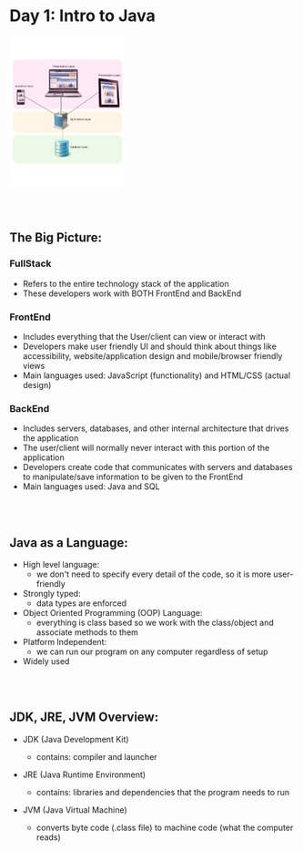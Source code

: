 # Day 1: Intro to Java

<img src= "../Day1/Resources/3_tier_model.png"  width="40%" height="30%">  

<br><br>
  
## The Big Picture:  

### FullStack
* Refers to the entire technology stack of the application
* These developers work with BOTH FrontEnd and BackEnd

### FrontEnd
* Includes everything that the User/client can view or interact with
* Developers make user friendly UI and should think about things like accessibility, website/application design and mobile/browser friendly views
* Main languages used: JavaScript (functionality) and HTML/CSS (actual design)

### BackEnd
* Includes servers, databases, and other internal architecture that drives the application
* The user/client will normally never interact with this portion of the application
* Developers create code that communicates with servers and databases to manipulate/save information to be given to the FrontEnd
* Main languages used: Java and SQL

<br><br>

## Java as a Language:
* High level language: 
    - we don't need to specify every detail of the code, so it is more user-friendly
* Strongly typed: 
    - data types are enforced
* Object Oriented Programming (OOP) Language: 
    - everything is class based so we work with the class/object and associate methods to them
* Platform Independent: 
    - we can run our program on any computer regardless of setup
* Widely used

<br><br>

## JDK, JRE, JVM Overview:

* JDK (Java Development Kit)
    - contains: compiler and launcher  
  
* JRE (Java Runtime Environment)
    - contains: libraries and dependencies that the program needs to run  
  
* JVM (Java Virtual Machine)
    - converts byte code (.class file) to machine code (what the computer reads)  
  
<br>
